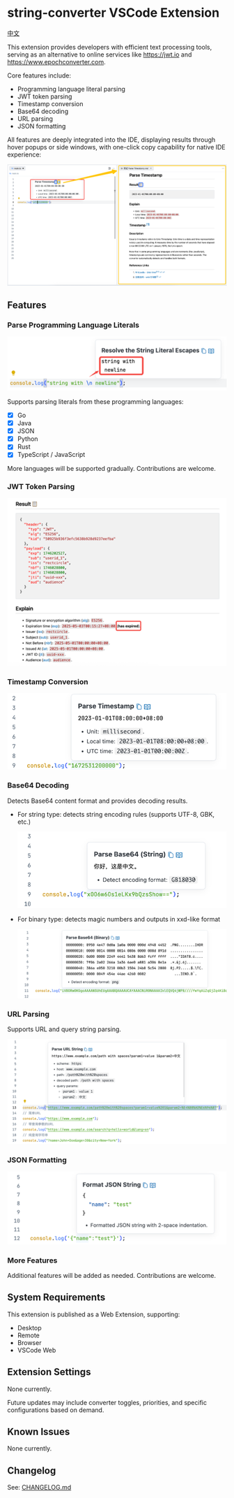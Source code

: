 # string-converter VSCode Extension

[中文](./README_zh-CN.md)

This extension provides developers with efficient text processing tools, serving as an alternative to online services like https://jwt.io and https://www.epochconverter.com.

Core features include:

- Programming language literal parsing
- JWT token parsing
- Timestamp conversion
- Base64 decoding
- URL parsing
- JSON formatting

All features are deeply integrated into the IDE, displaying results through hover popups or side windows, with one-click copy capability for native IDE experience:

![demo](images/string-converter-demo.png)

## Features

### Parse Programming Language Literals

![parse-lang-literal](images/string-converter-lang-literal.png)

Supports parsing literals from these programming languages:

- [x] Go
- [x] Java
- [x] JSON
- [x] Python
- [x] Rust
- [x] TypeScript / JavaScript

More languages will be supported gradually. Contributions are welcome.

### JWT Token Parsing

![parse-jwt](images/string-converter-parse-jwt.png)

### Timestamp Conversion

![parse-timestamp](images/string-converter-parse-timestamp.png)

### Base64 Decoding

Detects Base64 content format and provides decoding results.

- For string type: detects string encoding rules (supports UTF-8, GBK, etc.)

    ![base64-string](/images/string-converter-parse-base64-string.png)

- For binary type: detects magic numbers and outputs in xxd-like format

   ![base64-binary](/images/string-converter-parse-base64-binary.png)

### URL Parsing

Supports URL and query string parsing.

![parse-url](images/string-converter-parse-url.png)

### JSON Formatting

![json-format](images/string-converter-json-format.png)

### More Features

Additional features will be added as needed. Contributions are welcome.

## System Requirements

This extension is published as a Web Extension, supporting:
- Desktop
- Remote
- Browser
- VSCode Web

## Extension Settings

None currently.

Future updates may include converter toggles, priorities, and specific configurations based on demand.

## Known Issues

None currently.

## Changelog

See: [CHANGELOG.md](CHANGELOG.md)